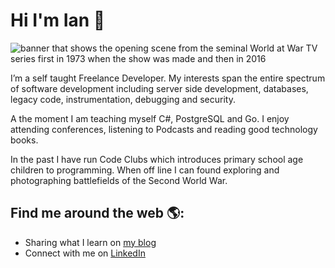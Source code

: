 # Hi I'm Ian 👋

<img src="https://oraclefrontovikcom.files.wordpress.com/2018/06/wawcombined.jpg" alt="banner that shows the opening scene from the seminal World at War TV series first in 1973 when the show was made and then in 2016">

I’m a self taught Freelance Developer. My interests span the entire spectrum of software development including server side development, databases, legacy code, instrumentation, debugging and security. 

A the moment I am teaching myself C#, PostgreSQL and Go. I enjoy attending conferences, listening to Podcasts and reading good technology books. 

In the past I have run Code Clubs which introduces primary school age children to programming. When off line I can found exploring and photographing battlefields of the Second World War.

## Find me around the web 🌎: 
- Sharing what I learn on <a href="https://iancarpenter.dev/">my blog</a>
- Connect with me on <a href="https://www.linkedin.com/in/ianhcarpenter/">LinkedIn</a>
